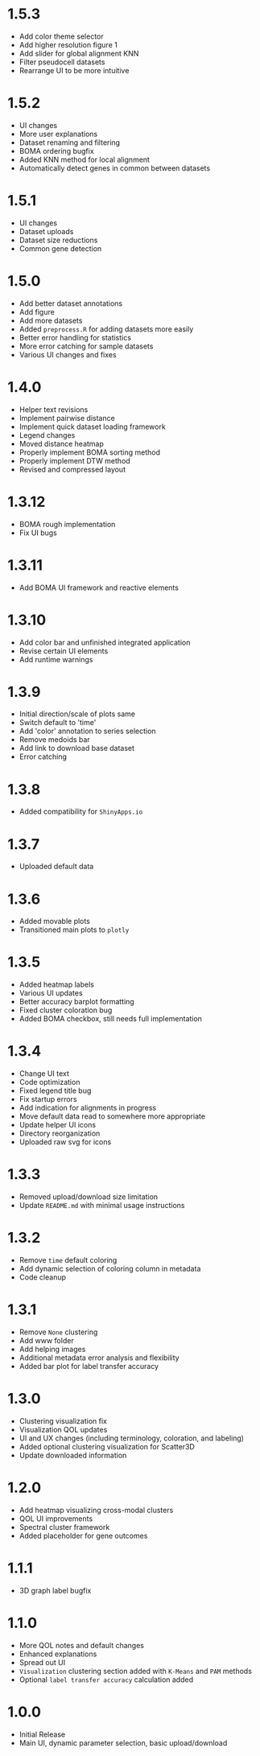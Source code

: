 # 1.5.3
- Add color theme selector
- Add higher resolution figure 1
- Add slider for global alignment KNN
- Filter pseudocell datasets
- Rearrange UI to be more intuitive

# 1.5.2
- UI changes
- More user explanations
- Dataset renaming and filtering
- BOMA ordering bugfix
- Added KNN method for local alignment
- Automatically detect genes in common between datasets

# 1.5.1
- UI changes
- Dataset uploads
- Dataset size reductions
- Common gene detection

# 1.5.0
- Add better dataset annotations
- Add figure
- Add more datasets
- Added `preprocess.R` for adding datasets more easily
- Better error handling for statistics
- More error catching for sample datasets
- Various UI changes and fixes

# 1.4.0
- Helper text revisions
- Implement pairwise distance
- Implement quick dataset loading framework
- Legend changes
- Moved distance heatmap
- Properly implement BOMA sorting method
- Properly implement DTW method
- Revised and compressed layout

# 1.3.12
- BOMA rough implementation
- Fix UI bugs

# 1.3.11
- Add BOMA UI framework and reactive elements

# 1.3.10
- Add color bar and unfinished integrated application
- Revise certain UI elements
- Add runtime warnings

# 1.3.9
- Initial direction/scale of plots same
- Switch default to 'time'
- Add 'color' annotation to series selection
- Remove medoids bar
- Add link to download base dataset
- Error catching

# 1.3.8
- Added compatibility for `ShinyApps.io`

# 1.3.7
- Uploaded default data

# 1.3.6
- Added movable plots
- Transitioned main plots to `plotly`

# 1.3.5
- Added heatmap labels
- Various UI updates
- Better accuracy barplot formatting
- Fixed cluster coloration bug
- Added BOMA checkbox, still needs full implementation

# 1.3.4
- Change UI text
- Code optimization
- Fixed legend title bug
- Fix startup errors
- Add indication for alignments in progress
- Move default data read to somewhere more appropriate
- Update helper UI icons
- Directory reorganization
- Uploaded raw svg for icons

# 1.3.3
- Removed upload/download size limitation
- Update `README.md` with minimal usage instructions

# 1.3.2
- Remove `time` default coloring
- Add dynamic selection of coloring column in metadata
- Code cleanup

# 1.3.1
- Remove `None` clustering
- Add www folder
- Add helping images
- Additional metadata error analysis and flexibility
 - Added bar plot for label transfer accuracy

# 1.3.0
- Clustering visualization fix
- Visualization QOL updates
- UI and UX changes (including terminology, coloration, and labeling)
- Added optional clustering visualization for Scatter3D
- Update downloaded information

# 1.2.0
- Add heatmap visualizing cross-modal clusters
- QOL UI improvements
- Spectral cluster framework
- Added placeholder for gene outcomes

# 1.1.1
- 3D graph label bugfix

# 1.1.0
- More QOL notes and default changes
- Enhanced explanations
- Spread out UI
- `Visualization` clustering section added with `K-Means` and `PAM` methods
- Optional `label transfer accuracy` calculation added

# 1.0.0
- Initial Release
- Main UI, dynamic parameter selection, basic upload/download
